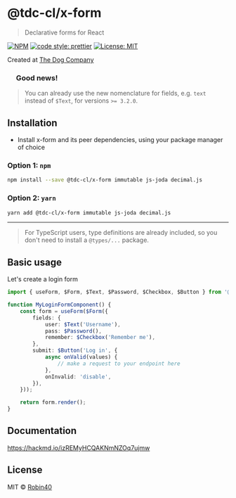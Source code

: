 # @tdc-cl/x-form

> Declarative forms for React

[![NPM](https://img.shields.io/npm/v/@tdc-cl/x-form.svg)](https://www.npmjs.com/package/@tdc-cl/x-form) [![code style: prettier](https://img.shields.io/badge/code_style-prettier-ff69b4.svg?style=flat-square)](https://github.com/prettier/prettier) [![License: MIT](https://img.shields.io/badge/License-MIT-yellow.svg)](https://opensource.org/licenses/MIT)

Created at [The Dog Company](https://thedogcompany.cl/)

### <img src="https://images.emojiterra.com/google/android-oreo/512px/1f389.png" width="16"/> Good news!
> You can already use the new nomenclature for fields, e.g. `text` instead of `$Text`, for versions `>= 3.2.0`.

## Installation

- Install x-form and its peer dependencies, using your package manager of choice

### Option 1: `npm`
```bash
npm install --save @tdc-cl/x-form immutable js-joda decimal.js
```

### Option 2: `yarn`
```bash
yarn add @tdc-cl/x-form immutable js-joda decimal.js
```

---

> For TypeScript users, type definitions are already included, so you don't need to install a `@types/...` package.

## Basic usage
Let's create a login form
```typescript jsx
import { useForm, $Form, $Text, $Password, $Checkbox, $Button } from '@tdc-cl/x-form';

function MyLoginFormComponent() {
    const form = useForm($Form({
        fields: {
            user: $Text('Username'),
            pass: $Password(),
            remember: $Checkbox('Remember me'),
        },
        submit: $Button('Log in', {
            async onValid(values) {
                // make a request to your endpoint here
            },
            onInvalid: 'disable',
        }),
    }));

    return form.render();
}
```

## Documentation

https://hackmd.io/izREMyHCQAKNmNZOq7ujmw

## License

MIT © [Robin40](https://github.com/Robin40)
